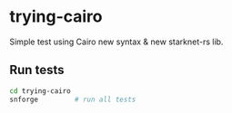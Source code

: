 # trying-cairo

Simple test using Cairo new syntax & new starknet-rs lib.

## Run tests

```bash
cd trying-cairo
snforge         # run all tests
```
